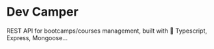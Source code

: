 # Dev Camper

REST API for bootcamps/courses management, built with 💙 Typescript, Express, Mongoose...
